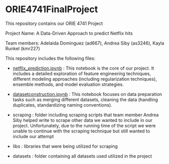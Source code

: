 # ORIE4741FinalProject
This repository contains our ORIE 4741 Project

Project Name: A Data-Driven Approach to predict Netflix hits

Team members: Adelaida Dominguez (ad667), Andrea Siby (as3246), Kayla Runkel (kmr227)

This repository includes the following files:

- [netflix_prediction.ipynb](netflix_predictor.ipynb) : This notebook is the core of our project. It includes a detailed exploration of feature engineering techniques, different modeling approaches (including regularization techniques), ensemble methods, and model evaluation strategies.
  
- [datasetconstruction.ipynb](datasetconstruction.ipynb) : This notebook focuses on data preparation tasks such as merging different datasets, cleaning the data (handling duplicates, standardizing naming conventions).

- scraping : folder including scraping scripts that team member Andrea Siby helped write to scrape other data we wanted to include in our project. Unfortunately, due to the running time of the script we were unable to continue with the scraping technique but still wanted to include our attempt

- libs : libraries that were being utilized for scraping

- datasets : folder containing all datasets used utilized in the project

